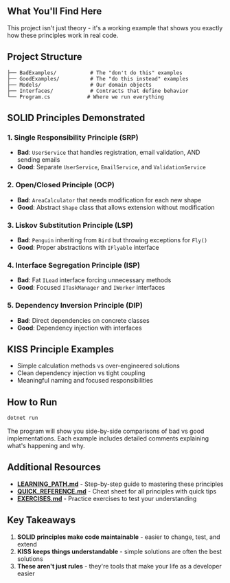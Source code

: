 ## What You'll Find Here

This project isn't just theory - it's a working example that shows you exactly how these principles work in real code.

## Project Structure

```
├── BadExamples/           # The "don't do this" examples
├── GoodExamples/          # The "do this instead" examples
├── Models/                # Our domain objects
├── Interfaces/            # Contracts that define behavior
└── Program.cs            # Where we run everything
```

## SOLID Principles Demonstrated

### 1. Single Responsibility Principle (SRP)
- **Bad**: `UserService` that handles registration, email validation, AND sending emails
- **Good**: Separate `UserService`, `EmailService`, and `ValidationService`

### 2. Open/Closed Principle (OCP)
- **Bad**: `AreaCalculator` that needs modification for each new shape
- **Good**: Abstract `Shape` class that allows extension without modification

### 3. Liskov Substitution Principle (LSP)
- **Bad**: `Penguin` inheriting from `Bird` but throwing exceptions for `Fly()`
- **Good**: Proper abstractions with `IFlyable` interface

### 4. Interface Segregation Principle (ISP)
- **Bad**: Fat `ILead` interface forcing unnecessary methods
- **Good**: Focused `ITaskManager` and `IWorker` interfaces

### 5. Dependency Inversion Principle (DIP)
- **Bad**: Direct dependencies on concrete classes
- **Good**: Dependency injection with interfaces

## KISS Principle Examples

- Simple calculation methods vs over-engineered solutions
- Clean dependency injection vs tight coupling
- Meaningful naming and focused responsibilities

## How to Run

```bash
dotnet run
```

The program will show you side-by-side comparisons of bad vs good implementations. Each example includes detailed comments explaining what's happening and why.

## Additional Resources

- **[LEARNING_PATH.md](LEARNING_PATH.md)** - Step-by-step guide to mastering these principles
- **[QUICK_REFERENCE.md](QUICK_REFERENCE.md)** - Cheat sheet for all principles with quick tips
- **[EXERCISES.md](EXERCISES.md)** - Practice exercises to test your understanding

## Key Takeaways

1. **SOLID principles make code maintainable** - easier to change, test, and extend
2. **KISS keeps things understandable** - simple solutions are often the best solutions
3. **These aren't just rules** - they're tools that make your life as a developer easier


